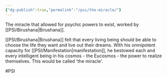 ```yaml
---
{"dg-publish":true,"permalink":"/psi/the-miracle/"}
---
```


The miracle that allowed for psychic powers to exist, worked by [[PSI/Birushana\|Birushana]]. 

[[PSI/Birushana\|Birushana]] felt that every living being should be able to choose the life they want and live out their dreams. With his omnipotent capacity for [[PSI/Manifestation\|manifestation]], he bestowed each and every intelligent being in his cosmos - the Eucosmos - the power to realize themselves. This would be called 'the miracle'.

#PSI 
